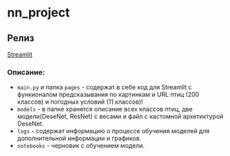 # nn_project
## Релиз
[Streamlit](https://oldmovielover-nn-project-main-2jkem3.streamlit.app/)
### Описание: 
- `main.py` и папка `pages` - содержат в себе код для Streamlit с функионалом предсказывания по картинкам и URL птиц (200 классов) и погодных условий (11 классов)!
- `models` - в папке хранятся описание всех классов птиц, две модели(DeseNet, ResNet) с весами и файл с кастомной архетиктурой DeseNet.
- `logs` - содержат информацию о процессе обучения моделей для дополнительной информации и графиков.
- `notebooks` - черновик с обучением модели.

